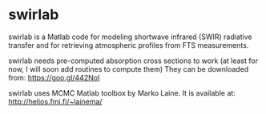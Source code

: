 # swirlab

swirlab is a Matlab code for modeling shortwave infrared (SWIR) 
radiative transfer and for retrieving atmospheric profiles 
from FTS measurements.

swirlab needs pre-computed absorption cross sections to work (at least
for now, I will soon add routines to compute them)
They can be downloaded from: https://goo.gl/442NoI

swirlab uses MCMC Matlab toolbox by Marko Laine. 
It is available at: http://helios.fmi.fi/~lainema/
